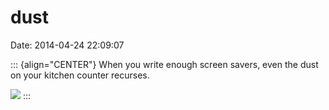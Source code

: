 dust
====

Date: 2014-04-24 22:09:07

::: {align="CENTER"}
When you write enough screen savers, even the dust on your kitchen
counter recurses.

[![](http://www.jwz.org/images/sierpinski-1-thumb.jpg)](http://www.jwz.org/images/sierpinski-1.jpg)
:::
